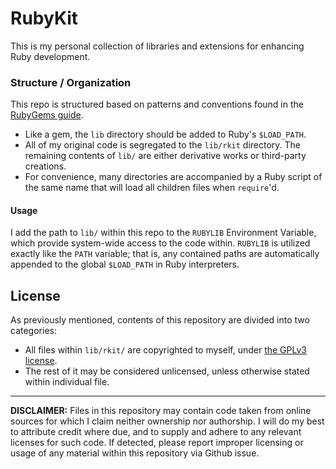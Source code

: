 # RubyKit
This is my personal collection of libraries and extensions for enhancing Ruby development.

### Structure / Organization
This repo is structured based on patterns and conventions found in the [RubyGems guide][1].

- Like a gem, the `lib` directory should be added to Ruby's `$LOAD_PATH`.
- All of my original code is segregated to the `lib/rkit` directory. The remaining contents of `lib/` are either derivative works or third-party creations.
- For convenience, many directories are accompanied by a Ruby script of the same name that will load all children files when `require`'d.

#### Usage
I add the path to `lib/` within this repo to the `RUBYLIB` Environment Variable, which provide system-wide access to the code within. `RUBYLIB` is utilized exactly like the `PATH` variable; that is, any contained paths are automatically appended to the global `$LOAD_PATH` in Ruby interpreters.

## License
As previously mentioned, contents of this repository are divided into two categories:

- All files within `lib/rkit/` are copyrighted to myself, under [the GPLv3 license][2].
- The rest of it may be considered unlicensed, unless otherwise stated within individual file.

---
**DISCLAIMER:** Files in this repository may contain code taken from online sources for which I claim neither ownership nor authorship. I will do my best to attribute credit where due, and to supply and adhere to any relevant licenses for such code. If detected, please report improper licensing or usage of any material within this repository via Github issue.

[1]: http://guides.rubygems.org/patterns/#loading-code
[2]: lib/rkit/LICENSE.md